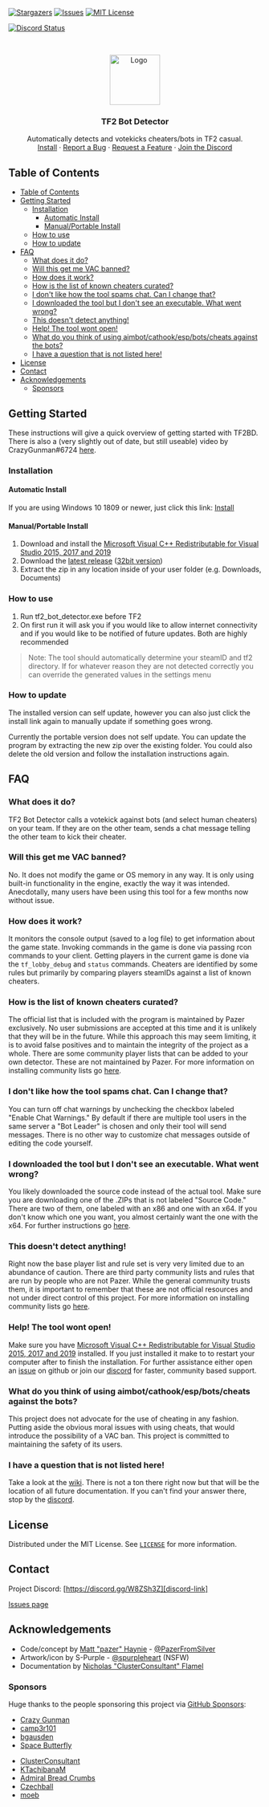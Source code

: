 <!-- PROJECT SHIELDS -->
<!--
*** I'm using markdown "reference style" links for readability.
*** Reference links are enclosed in brackets [ ] instead of parentheses ( ).
*** See the bottom of this document for the declaration of the reference variables
*** for contributors-url, forks-url, etc. This is an optional, concise syntax you may use.
*** https://www.markdownguide.org/basic-syntax/#reference-style-links
-->
[![Stargazers][stars-shield]][stars-url]
[![Issues][issues-shield]][issues-url]
[![MIT License][license-shield]][license-url]
<!-- this looks bad if it is failing even if its just due to github nonsense
[![Build Status][build-shield]][actions-build-url] 
-->
[![Discord Status][discord-shield]][discord-link]


<!-- PROJECT LOGO -->
<br />
<p align="center">
  <a href="https://github.com/PazerOP/tf2_bot_detector">
    <img src="https://raw.githubusercontent.com/PazerOP/tf2_bot_detector/master/tf2_bot_detector/Art/TF2BotDetector.ico" alt="Logo" width="100" height="100">
  </a>

  <h3 align="center">TF2 Bot Detector</h3>

  <p align="center">
    Automatically detects and votekicks cheaters/bots in TF2 casual.
    <!-- commented until there is documentation at the wiki
    <br />
    <a href="https://github.com/PazerOP/tf2_bot_detector/wiki"><strong>Explore the docs »</strong></a>
    <br />
    -->
    <br />
    <a href="https://tf2bd-util.pazer.us/Redirect/AppInstaller?source=https://tf2bd-util.pazer.us/AppInstaller/Public.msixbundle">Install</a>
    ·
    <a href="https://github.com/PazerOP/tf2_bot_detector/issues">Report a Bug</a>
    ·
    <a href="https://github.com/PazerOP/tf2_bot_detector/issues">Request a Feature</a>
    ·
    <a href="https://discord.gg/W8ZSh3Z">Join the Discord</a>
  </p>
</p>

<!-- TABLE OF CONTENTS -->
## Table of Contents

- [Table of Contents](#table-of-contents)
- [Getting Started](#getting-started)
  - [Installation](#installation)
    - [Automatic Install](#automatic-install)
    - [Manual/Portable Install](#manualportable-install)
  - [How to use](#how-to-use)
  - [How to update](#how-to-update)
- [FAQ](#faq)
  - [What does it do?](#what-does-it-do)
  - [Will this get me VAC banned?](#will-this-get-me-vac-banned)
  - [How does it work?](#how-does-it-work)
  - [How is the list of known cheaters curated?](#how-is-the-list-of-known-cheaters-curated)
  - [I don't like how the tool spams chat. Can I change that?](#i-dont-like-how-the-tool-spams-chat-can-i-change-that)
  - [I downloaded the tool but I don't see an executable. What went wrong?](#i-downloaded-the-tool-but-i-dont-see-an-executable-what-went-wrong)
  - [This doesn't detect anything!](#this-doesnt-detect-anything)
  - [Help! The tool wont open!](#help-the-tool-wont-open)
  - [What do you think of using aimbot/cathook/esp/bots/cheats against the bots?](#what-do-you-think-of-using-aimbotcathookespbotscheats-against-the-bots)
  - [I have a question that is not listed here!](#i-have-a-question-that-is-not-listed-here)
- [License](#license)
- [Contact](#contact)
- [Acknowledgements](#acknowledgements)
  - [Sponsors](#sponsors)


<!-- GETTING STARTED -->
## Getting Started

These instructions will give a quick overview of getting started with TF2BD. There is also a (very slightly out of date, but still useable) video by CrazyGunman#6724 [here][install-video].

### Installation

#### Automatic Install

If you are using Windows 10 1809 or newer, just click this link: [Install][msix-install-link]

#### Manual/Portable Install

1. Download and install the [Microsoft Visual C++ Redistributable for Visual Studio 2015, 2017 and 2019][mscr-link]
2. Download the [latest release][latest-64] ([32bit version][latest-86])
3. Extract the zip in any location inside of your user folder (e.g. Downloads, Documents)

### How to use

1. Run tf2_bot_detector.exe before TF2
2. On first run it will ask you if you would like to allow internet connectivity and if you would like to be notified of future updates. Both are highly recommended

>Note: The tool should automatically determine your steamID and tf2 directory. If for whatever reason they are not detected correctly you can override the generated values in the settings menu

### How to update

The installed version can self update, however you can also just click the install link again to manually update if something goes wrong.

Currently the portable version does not self update. You can update the program by extracting the new zip over the existing folder. You could also delete the old version and follow the installation instructions again.

<!-- FAQ -->
## FAQ

### What does it do?

TF2 Bot Detector calls a votekick against bots (and select human cheaters) on your team. If they are on the other team, sends a chat message telling the other team to kick their cheater.

### Will this get me VAC banned?

No. It does not modify the game or OS memory in any way. It is only using built-in functionality in the engine, exactly the way it was intended. Anecdotally, many users have been using this tool for a few months now without issue.

### How does it work?

It monitors the console output (saved to a log file) to get information about the game state. Invoking commands in the game is done via passing rcon commands to your client. Getting players in the current game is done via the `tf_lobby_debug` and `status` commands. Cheaters are identified by some rules but primarily by comparing players steamIDs against a list of known cheaters.

### How is the list of known cheaters curated?

The official list that is included with the program is maintained by Pazer exclusively. No user submissions are accepted at this time and it is unlikely that they will be in the future. While this approach this may seem limiting, it is to avoid false positives and to maintain the integrity of the project as a whole. There are some community player lists that can be added to your own detector. These are not maintained by Pazer. For more information on installing community lists go [here][wiki-customization-link].

### I don't like how the tool spams chat. Can I change that?

You can turn off chat warnings by unchecking the checkbox labeled "Enable Chat Warnings." By default if there are multiple tool users in the same server a "Bot Leader" is chosen and only their tool will send messages. There is no other way to customize chat messages outside of editing the code yourself.

### I downloaded the tool but I don't see an executable. What went wrong?

You likely downloaded the source code instead of the actual tool. Make sure you are downloading one of the .ZIPs that is not labeled "Source Code." There are two of them, one labeled with an x86 and one with an x64. If you don't know which one you want, you almost certainly want the one with the x64. For further instructions go [here][wiki-installation-link].

### This doesn't detect anything!

Right now the base player list and rule set is very very limited due to an abundance of caution. There are third party community lists and rules that are run by people who are not Pazer. While the general community trusts them, it is important to remember that these are not official resources and not under direct control of this project. For more information on installing community lists go [here][wiki-customization-link].

### Help! The tool wont open!

Make sure you have [Microsoft Visual C++ Redistributable for Visual Studio 2015, 2017 and 2019][mscr-link] installed. If you just installed it make to to restart your computer after to finish the installation. For further assistance either open an [issue][issues-url] on github or join our [discord][discord-link] for faster, community based support.

### What do you think of using aimbot/cathook/esp/bots/cheats against the bots?

This project does not advocate for the use of cheating in any fashion. Putting aside the obvious moral issues with using cheats, that would introduce the possibility of a VAC ban. This project is committed to maintaining the safety of its users.

### I have a question that is not listed here!

Take a look at the [wiki][wiki-link]. There is not a ton there right now but that will be the location of all future documentation. If you can't find your answer there, stop by the [discord][discord-link].

<!-- LICENSE -->
## License

Distributed under the MIT License. See [`LICENSE`][license-url] for more information.

<!-- CONTACT -->
## Contact
Project Discord: [https://discord.gg/W8ZSh3Z][discord-link]

[Issues page][issues-link]

<!-- ACKNOWLEDGEMENTS -->
## Acknowledgements
* Code/concept by [Matt "pazer" Haynie](https://github.com/PazerOP/) - [@PazerFromSilver](https://twitter.com/PazerFromSilver)
* Artwork/icon by S-Purple - [@spurpleheart](https://twitter.com/spurpleheart) (NSFW)
* Documentation by [Nicholas "ClusterConsultant" Flamel](https://github.com/ClusterConsultant)

### Sponsors
Huge thanks to the people sponsoring this project via [GitHub Sponsors][github-sponsors-pazerop]:
<!--$10-->
* [Crazy Gunman](https://github.com/CrazyGunman2C4U)
* [camp3r101](https://github.com/camp3r101)
* [bgausden](https://github.com/bgausden)
* [Space Butterfly](https://github.com/spacebuterfly)
<!--$5-->
* [ClusterConsultant](https://github.com/ClusterConsultant)
* [KTachibanaM](https://github.com/KTachibanaM)
* [Admiral Bread Crumbs](https://github.com/AdmiralBreadCrumbs)
* [Czechball](https://github.com/Czechball)
* [moeb](https://github.com/moebkun)

<!-- MARKDOWN LINKS & IMAGES -->
<!-- https://www.markdownguide.org/basic-syntax/#reference-style-links -->
[stars-shield]: https://img.shields.io/github/stars/PazerOP/tf2_bot_detector
[stars-url]: https://github.com/PazerOP/tf2_bot_detector/stargazers
[issues-shield]: https://img.shields.io/github/issues/PazerOP/tf2_bot_detector
[issues-url]: https://github.com/PazerOP/tf2_bot_detector/issues
[license-shield]: https://img.shields.io/github/license/PazerOP/tf2_bot_detector
[license-url]: https://github.com/PazerOP/tf2_bot_detector/blob/master/LICENSE
[actions-build-url]: https://github.com/PazerOP/tf2_bot_detector/actions?query=workflow%3Abuild
[build-shield]: https://github.com/PazerOP/tf2_bot_detector/workflows/build/badge.svg
[discord-shield]: https://img.shields.io/discord/716525494421553243?label=discord&logo=discord
[repo-link]: https://github.com/PazerOP/tf2_bot_detector
[wiki-link]: https://github.com/PazerOP/tf2_bot_detector/wiki
[issues-link]: https://github.com/PazerOP/tf2_bot_detector/issues
[releases-link]: https://github.com/PazerOP/tf2_bot_detector/releases
[latest-64]: https://pazerop.github.io/tf2_bot_detector/releases_redirect/?cpu=x64
[latest-86]: https://pazerop.github.io/tf2_bot_detector/releases_redirect/?cpu=x86
[discord-link]: https://discord.gg/W8ZSh3Z
[mscr-link]: https://aka.ms/vs/16/release/vc_redist.x64.exe
[mscr86-link]: https://aka.ms/vs/16/release/vc_redist.x86.exe
[msix-install-link]: https://tf2bd-util.pazer.us/Redirect/AppInstaller?source=https://tf2bd-util.pazer.us/AppInstaller/Public.msixbundle
[zip-image]: https://i.imgur.com/ZeCuUul.png
[github-sponsors-pazerop]: https://github.com/sponsors/PazerOP
[wiki-customization-link]: https://github.com/PazerOP/tf2_bot_detector/wiki/Customization#third-party-player-lists
[wiki-installation-link]: https://github.com/PazerOP/tf2_bot_detector/wiki/Getting-Started
[install-video]: https://www.youtube.com/watch?v=MbFDUmsUakQ
